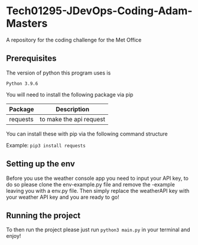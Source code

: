# Tech01295-JDevOps-Coding-Adam-Masters

A repository for the coding challenge for the Met Office

## Prerequisites

The version of python this program uses is

`Python 3.9.6`

You will need to install the following package via pip

| Package  | Description             |
| -------- | ----------------------- |
| requests | to make the api request |

You can install these with pip via the following command structure

Example: `pip3 install requests`

## Setting up the env

Before you use the weather console app you need to input your API key, to do so please clone the env-example.py file and remove the -example leaving you with a env.py file. Then simply replace the weatherAPI key with your weather API key and you are ready to go!

## Running the project

To then run the project please just run `python3 main.py` in your terminal and enjoy!
